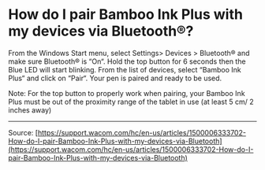 # How do I pair Bamboo Ink Plus with my devices via Bluetooth®?

From the Windows Start menu, select Settings> Devices > Bluetooth® and make sure Bluetooth® is “On“. Hold the top button for 6 seconds then the Blue LED will start blinking. From the list of devices, select “Bamboo Ink Plus“ and click on “Pair“. Your pen is paired and ready to be used.


Note: For the top button to properly work when pairing, your Bamboo Ink Plus must be out of the proximity range of the tablet in use (at least 5 cm/ 2 inches away)

---
Source: [https://support.wacom.com/hc/en-us/articles/1500006333702-How-do-I-pair-Bamboo-Ink-Plus-with-my-devices-via-Bluetooth](https://support.wacom.com/hc/en-us/articles/1500006333702-How-do-I-pair-Bamboo-Ink-Plus-with-my-devices-via-Bluetooth)
